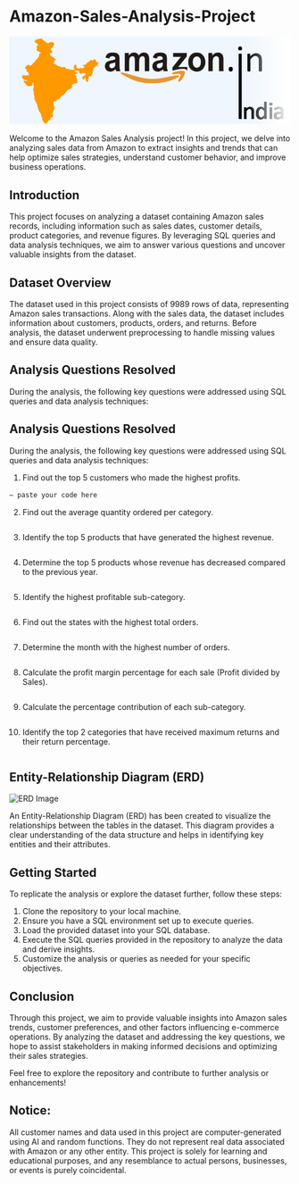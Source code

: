 
# Amazon-Sales-Analysis-Project

![Banner Image](amazon_india_wide_image-3.jpg)

Welcome to the Amazon Sales Analysis project! In this project, we delve into analyzing sales data from Amazon to extract insights and trends that can help optimize sales strategies, understand customer behavior, and improve business operations.

## Introduction

This project focuses on analyzing a dataset containing Amazon sales records, including
information such as sales dates, customer details, product categories, and revenue figures. By
leveraging SQL queries and data analysis techniques, we aim to answer various questions and
uncover valuable insights from the dataset.

## Dataset Overview

The dataset used in this project consists of 9989 rows of data, representing Amazon
sales transactions. Along with the sales data, the dataset includes information about customers,
products, orders, and returns. Before analysis, the dataset underwent preprocessing to handle
missing values and ensure data quality.

## Analysis Questions Resolved

During the analysis, the following key questions were addressed using SQL queries and data
analysis techniques:

## Analysis Questions Resolved
During the analysis, the following key questions were addressed using SQL queries and data
analysis techniques:

1. Find out the top 5 customers who made the highest profits.
```sql
– paste your code here
```

2. Find out the average quantity ordered per category.
```sql

```

3. Identify the top 5 products that have generated the highest revenue.
```sql

```

4. Determine the top 5 products whose revenue has decreased compared to the previous year.
```sql

```

5. Identify the highest profitable sub-category.
```sql

```

6. Find out the states with the highest total orders.
```sql

```

7. Determine the month with the highest number of orders.
```sql

```

8. Calculate the profit margin percentage for each sale (Profit divided by Sales).
```sql

```

9. Calculate the percentage contribution of each sub-category.
```sql

```

10. Identify the top 2 categories that have received maximum returns and their return
percentage.
```sql

```

## Entity-Relationship Diagram (ERD)
![ERD Image]()

An Entity-Relationship Diagram (ERD) has been created to visualize the relationships between
the tables in the dataset. This diagram provides a clear understanding of the data structure and
helps in identifying key entities and their attributes.

## Getting Started
To replicate the analysis or explore the dataset further, follow these steps:

1. Clone the repository to your local machine.
2. Ensure you have a SQL environment set up to execute queries.
3. Load the provided dataset into your SQL database.
4. Execute the SQL queries provided in the repository to analyze the data and derive insights.
5. Customize the analysis or queries as needed for your specific objectives.

## Conclusion

Through this project, we aim to provide valuable insights into Amazon sales trends, customer
preferences, and other factors influencing e-commerce operations. By analyzing the dataset
and addressing the key questions, we hope to assist stakeholders in making informed decisions
and optimizing their sales strategies.

Feel free to explore the repository and contribute to further analysis or enhancements!

## Notice:
All customer names and data used in this project are computer-generated using AI and random
functions. They do not represent real data associated with Amazon or any other entity. This
project is solely for learning and educational purposes, and any resemblance to actual persons,
businesses, or events is purely coincidental.

